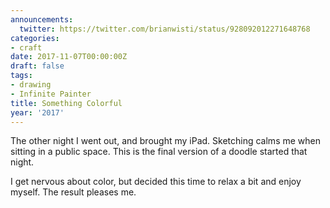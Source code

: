 ```yaml
---
announcements:
  twitter: https://twitter.com/brianwisti/status/928092012271648768
categories:
- craft
date: 2017-11-07T00:00:00Z
draft: false
tags:
- drawing
- Infinite Painter
title: Something Colorful
year: '2017'
---
```

The other night I went out, and brought my iPad. Sketching calms me when sitting in a public space. This is
the final version of a doodle started that night.

I get nervous about color, but decided this time to relax a bit and enjoy myself. The result pleases me.
